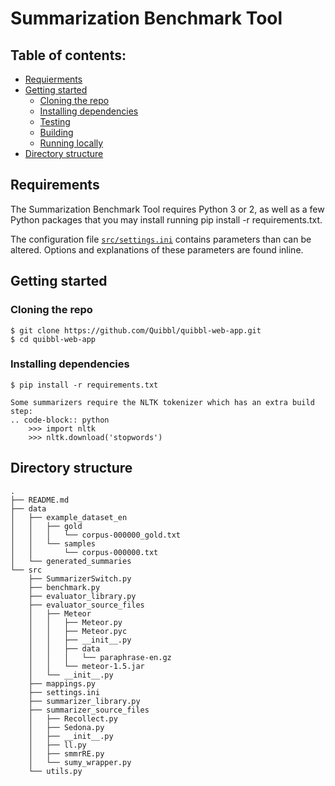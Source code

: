 # Summarization Benchmark Tool

## Table of contents:
- [Requierments](#Requirements)
- [Getting started](#getting-started)
  - [Cloning the repo](#cloning)
  - [Installing dependencies](#installing)
  - [Testing](#testing)
  - [Building](#building)
  - [Running locally](#running)
- [Directory structure](#directory-structure)

## <a name="Requirements"></a> Requirements
The Summarization Benchmark Tool requires Python 3 or 2, as well as a few Python packages that you may install running pip install -r requirements.txt.

The configuration file [`src/settings.ini`](src/settings.ini) contains parameters than can be altered. Options and explanations of these parameters are found inline.

## <a name="getting-started"></a> Getting started
### <a name="cloning"></a> Cloning the repo
```
$ git clone https://github.com/Quibbl/quibbl-web-app.git
$ cd quibbl-web-app
```

### <a name="installing"></a> Installing dependencies
```
$ pip install -r requirements.txt

Some summarizers require the NLTK tokenizer which has an extra build step:
.. code-block:: python
    >>> import nltk
    >>> nltk.download('stopwords')
```

## <a name="directory-structure"></a> Directory structure

```
.
├── README.md
├── data
│   ├── example_dataset_en
│   │   ├── gold
│   │   │   └── corpus-000000_gold.txt
│   │   └── samples
│   │       └── corpus-000000.txt
│   └── generated_summaries
└── src
    ├── SummarizerSwitch.py
    ├── benchmark.py
    ├── evaluator_library.py
    ├── evaluator_source_files
    │   ├── Meteor
    │   │   ├── Meteor.py
    │   │   ├── Meteor.pyc
    │   │   ├── __init__.py
    │   │   ├── data
    │   │   │   └── paraphrase-en.gz
    │   │   └── meteor-1.5.jar
    │   └── __init__.py
    ├── mappings.py
    ├── settings.ini
    ├── summarizer_library.py
    ├── summarizer_source_files
    │   ├── Recollect.py
    │   ├── Sedona.py
    │   ├── __init__.py
    │   ├── ll.py
    │   ├── smmrRE.py
    │   └── sumy_wrapper.py
    └── utils.py
```
